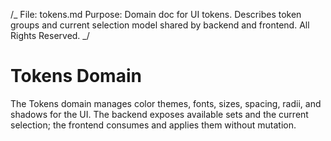 /_ File: tokens.md Purpose: Domain doc for UI tokens. Describes token groups and
current selection model shared by backend and frontend. All Rights Reserved. _/

# Tokens Domain

The Tokens domain manages color themes, fonts, sizes, spacing, radii, and
shadows for the UI. The backend exposes available sets and the current
selection; the frontend consumes and applies them without mutation.
